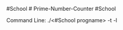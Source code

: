 #School # Prime-Number-Counter
#School 

Command Line: ./<#School progname> -t <threadCnt> -l <numberRange>

